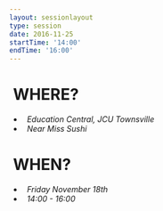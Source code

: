 ```yaml
---
layout: sessionlayout
type: session
date: 2016-11-25
startTime: '14:00'
endTime: '16:00'
---
```


&nbsp;WHERE?
============

- &nbsp;&nbsp;*Education Central, JCU Townsville*
- &nbsp;&nbsp;*Near Miss Sushi*

&nbsp;WHEN?
===========

- &nbsp;&nbsp;*Friday November 18th* 
- &nbsp;&nbsp;*14:00 - 16:00*


